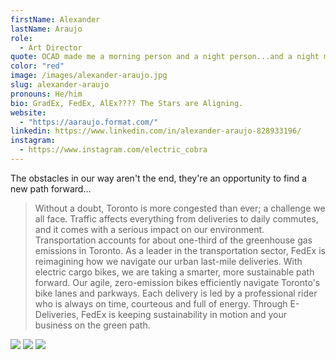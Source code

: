 ```yaml
---
firstName: Alexander
lastName: Araujo
role:
  - Art Director
quote: OCAD made me a morning person and a night person...and a night morning person.
color: "red"
image: /images/alexander-araujo.jpg
slug: alexander-araujo
pronouns: He/him
bio: GradEx, FedEx, AlEx???? The Stars are Aligning.
website:
  - "https://aaraujo.format.com/"
linkedin: https://www.linkedin.com/in/alexander-araujo-828933196/
instagram:
  - https://www.instagram.com/electric_cobra
---
```


The obstacles in our way aren't the end, they're an opportunity to find a new path forward…

> Without a doubt, Toronto is more congested than ever; a challenge we all face. Traffic affects everything from deliveries to daily commutes, and it comes with a serious impact on our environment. Transportation accounts for about one-third of the greenhouse gas emissions in Toronto.
> As a leader in the transportation sector, FedEx is reimagining how we navigate our urban last-mile deliveries.
> With electric cargo bikes, we are taking a smarter, more sustainable path forward. Our agile, zero-emission bikes efficiently navigate Toronto's bike lanes and parkways. Each delivery is led by a professional rider who is always on time, courteous and full of energy.
> Through E-Deliveries, FedEx is keeping sustainability in motion and your business on the green path.

![](/media/alexander-araujo/1.webp)
![](/media/alexander-araujo/2.webp)
![](/media/alexander-araujo/3.webp)
